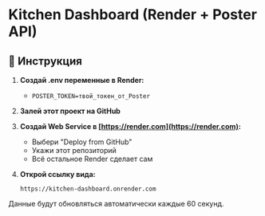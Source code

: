 # Kitchen Dashboard (Render + Poster API)

## 🔧 Инструкция

1. **Создай .env переменные в Render:**
   - `POSTER_TOKEN=твой_токен_от_Poster`

2. **Залей этот проект на GitHub**

3. **Создай Web Service в [https://render.com](https://render.com):**
   - Выбери "Deploy from GitHub"
   - Укажи этот репозиторий
   - Всё остальное Render сделает сам

4. **Открой ссылку вида:**
   ```
   https://kitchen-dashboard.onrender.com
   ```

Данные будут обновляться автоматически каждые 60 секунд.
